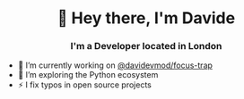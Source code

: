 <h1 align="center">👋 Hey there, I'm Davide</h1>
<h3 align="center">I'm a Developer located in London</h3>

- 🔭 I’m currently working on [@davidevmod/focus-trap](https://github.com/DaviDevMod/focus-trap/tree/main/packages/focus-trap)
- 🌱 I’m exploring the Python ecosystem
- ⚡ I fix typos in open source projects
